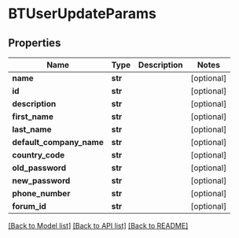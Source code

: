 # BTUserUpdateParams

## Properties
Name | Type | Description | Notes
------------ | ------------- | ------------- | -------------
**name** | **str** |  | [optional] 
**id** | **str** |  | [optional] 
**description** | **str** |  | [optional] 
**first_name** | **str** |  | [optional] 
**last_name** | **str** |  | [optional] 
**default_company_name** | **str** |  | [optional] 
**country_code** | **str** |  | [optional] 
**old_password** | **str** |  | [optional] 
**new_password** | **str** |  | [optional] 
**phone_number** | **str** |  | [optional] 
**forum_id** | **str** |  | [optional] 

[[Back to Model list]](../README.md#documentation-for-models) [[Back to API list]](../README.md#documentation-for-api-endpoints) [[Back to README]](../README.md)


